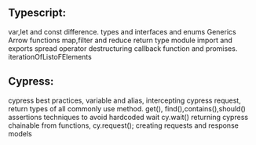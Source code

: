 Typescript:
----------

var,let and const difference.
types and interfaces and enums
Generics
Arrow functions
map,filter and reduce
return type
module import and exports
spread operator
destructuring
callback function and promises.
iterationOfListoFElements


Cypress:
--------
cypress best practices,
variable and alias,
intercepting cypress request,
return types of all commonly use method. get(), find(),contains(),should() assertions
techniques to avoid hardcoded wait cy.wait()
returning cypress chainable from functions,
cy.request(); 
creating requests and response models